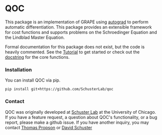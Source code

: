 # QOC
This package is an implementation of GRAPE using [autograd](https://github.com/HIPS/autograd) to perform automatic
differentiation. This package provides an extensible framework for cost functions and supports problems on
the Schroedinger Equation and the Lindblad Master Equation.

Formal documentation for this package does not exist, but the code is heavily commented.
See the [Tutorial](https://github.com/SchusterLab/qoc/tree/master/examples) to get started
or check out the [docstring](https://github.com/SchusterLab/qoc/blob/master/qoc/core/schroedingerdiscrete.py#L123)
for the core functions.

### Installation ###
You can install QOC via pip.
```
pip install git+https://github.com/SchusterLab/qoc
```

### Contact ###
QOC was originally developed at [Schuster Lab](http://schusterlab.uchicago.edu) at the University of Chicago.
If you have a feature request, a question about QOC's functionality, or a bug report, please make a github issue.
If you have another inquiry, you may contact [Thomas Propson](mailto:tcpropson@pm.me)
or [David Schuster](mailto:David.Schuster@uchicago.edu)
